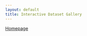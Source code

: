 ```yaml
---
layout: default
title: Interactive Dataset Gallery
---
```


[Homepage](./)

<nav id="breadcrumb"></nav> <!-- Breadcrumb navigation -->

<div id="gallery-root">
    <!-- Gallery content will be dynamically loaded here -->
</div>

<style>
    #gallery-root {
        display: flex;
        flex-wrap: wrap;
        padding: 10px;
    }
    .gallery-image {
        margin: 5px;
        border: 2px solid #ccc;
        max-width: 200px;
        height: auto;
    }
    .directory-link {
        margin: 10px;
        cursor: pointer;
        color: blue;
    }
    #breadcrumb {
        margin-bottom: 20px;
    }
    .breadcrumb-item {
        margin-right: 5px;
        cursor: pointer;
    }
</style>

<script>
    document.addEventListener('DOMContentLoaded', function() {
        loadDirectory(['root']); // Load root directory initially as an array
    });

    function loadDirectory(pathArray) {
        const galleryRoot = document.getElementById('gallery-root');
        const breadcrumb = document.getElementById('breadcrumb');
        galleryRoot.innerHTML = '';
        breadcrumb.innerHTML = '<span class="breadcrumb-item" onclick="loadDirectory([\'root\'])">Root</span>';

        // Update breadcrumb
        let pathSoFar = ['root'];
        for (let i = 1; i < pathArray.length; i++) {
            let part = pathArray[i];
            pathSoFar.push(part);
            breadcrumb.innerHTML += ' / <span class="breadcrumb-item" onclick="loadDirectory([\'' + pathSoFar.join('\',\'') + '\'])">' + part.charAt(0).toUpperCase() + part.slice(1).split('.').join(' > ') + '</span>';
        }

        // Directory-specific content
        const directoryPath = pathArray[pathArray.length - 1];
        if (directoryPath === 'root') {
            galleryRoot.innerHTML += '<div class="directory-link" onclick="loadDirectory([\'root\',\'Natural\'])">Natural</div>';
            galleryRoot.innerHTML += '<div class="directory-link" onclick="loadDirectory([\'root\',\'subdir2\'])">Manufactured</div>';
        } else if (directoryPath === 'Natural') {
            galleryRoot.innerHTML += '<div class="directory-link" onclick="loadDirectory([\'root\',\'Natural\',\'Sagui\'])">Sagui</div>';            
            galleryRoot.innerHTML += '<div class="directory-link" onclick="loadDirectory([\'root\'])">Back to Root</div>';
        } else if (directoryPath === 'Sagui') {
            galleryRoot.innerHTML += '<img class="gallery-image" src="https://drive.google.com/thumbnail?id=1uTwbW5jrwS7s80ChtzwjefIILOC_T15P" alt="Image 1">';
            galleryRoot.innerHTML += '<img class="gallery-image" src="https://drive.google.com/uc?export=view&id=YOUR_IMAGE_ID_2" alt="Image 2">';
            galleryRoot.innerHTML += '<div class="directory-link" onclick="loadDirectory([\'root\', \'Natural\'])">Back to "Natural"</div>';
        } else if (directoryPath === 'subdir2') {
            galleryRoot.innerHTML += '<img class="gallery-image" src="https://drive.google.com/uc?export=view&id=YOUR_IMAGE_ID_3" alt="Image 3">';
            galleryRoot.innerHTML += '<img class="gallery-image" src="https://drive.google.com/uc?export=view&id=YOUR_IMAGE_ID_4" alt="Image 4">';
            galleryRoot.innerHTML += '<div class="directory-link" onclick="loadDirectory([\'root\'])">Back to Root</div>';
        }
        // Add more conditions for other subdirectories
    }
</script>
